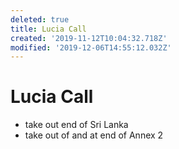 ```yaml
---
deleted: true
title: Lucia Call
created: '2019-11-12T10:04:32.718Z'
modified: '2019-12-06T14:55:12.032Z'
---
```


# Lucia Call

- take out end of Sri Lanka
- take out of and at end of Annex 2
